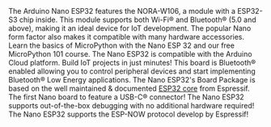 <FeatureDescription>
The Arduino Nano ESP32 features the NORA-W106, a module with a ESP32-S3 chip inside. This module supports both Wi-Fi® and Bluetooth® (5.0 and above), making it an ideal device for IoT development. The popular Nano form factor also makes it compatible with many hardware accessories.
</FeatureDescription>

<FeatureList>

<Feature title="MicroPython 101" image="core">
Learn the basics of MicroPython with the Nano ESP
32 and our free MicroPython 101 course.
  <FeatureWrapper>
    <FeatureLink title="MicroPython 101" url="/micropython-course"/>
  </FeatureWrapper>
</Feature>

<Feature title="Arduino Cloud" image="wifi">
The Nano ESP32 is compatible with the Arduino Cloud platform. Build IoT projects in just minutes!
<FeatureWrapper>
  <FeatureLink title="Go to Platform" url="https://app.arduino.cc/"/>
</FeatureWrapper>
</Feature>

<Feature title="Bluetooth®" image="bluetooth">
This board is Bluetooth® enabled allowing you to control peripheral devices and start implementing Bluetooth® Low Energy applications.
</Feature>

<Feature title="ESP32 Platform" image="mcu">
The Nano ESP32's Board Package is based on the well maintained & documented <a href="https://github.com/espressif/arduino-esp32">ESP32 core</a> from Espressif.
<FeatureWrapper>
  <FeatureLink variant="secondary" title="ESP32 Documentation" url="https://docs.espressif.com/projects/arduino-esp32/en/latest/"/>
</FeatureWrapper>
</Feature>

<Feature title="USB-C®" image="usb">
The first Nano board to feature a USB-C® connector!
</Feature>

<Feature title="Debugging" image="mcu">
The Nano ESP32 supports out-of-the-box debugging with no additional hardware required!
<FeatureWrapper>
  <FeatureLink variant="secondary" title="Documentation" url="/tutorials/nano-esp32/debugging"/>
</FeatureWrapper>

</Feature>

<Feature title="ESP-NOW" image="communication">
The Nano ESP32 supports the ESP-NOW protocol develop by Espressif!
<FeatureWrapper>
  <FeatureLink variant="secondary" title="Documentation" url="/tutorials/nano-esp32/esp-now"/>
</FeatureWrapper>

</Feature>

</FeatureList>
